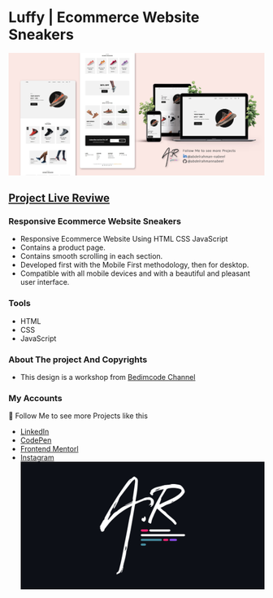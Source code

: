 # Luffy | Ecommerce Website Sneakers
![preview img](/preview.jpg)
## [Project Live Reviwe](https://abdelrahmannabeel.github.io/Luffy-Sneakers/)
### Responsive Ecommerce Website Sneakers
- Responsive Ecommerce Website Using HTML CSS JavaScript
- Contains a product page.
- Contains smooth scrolling in each section.
- Developed first with the Mobile First methodology, then for desktop.
- Compatible with all mobile devices and with a beautiful and pleasant user interface.
### Tools
- HTML
- CSS
- JavaScript
### About The project And Copyrights
- This design is a workshop from [Bedimcode Channel](https://www.youtube.com/@Bedimcode)
### My Accounts
💙 Follow Me to see more Projects like this
- [LinkedIn](https://www.linkedin.com/in/abdelrahman-nabeel/)
- [CodePen](https://codepen.io/Abdelrahman-nabeel)
- [Frontend Mentorl](https://www.frontendmentor.io/profile/abdelrahmannabeel)
- [Instagram](https://www.instagram.com/abdelrahman.nabeel.kassar/)
![AbdelRahman-Nabeel-Logo](./assets/images/AbdelRahman-Nabeel-Logo-v.png)
